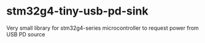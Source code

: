 # stm32g4-tiny-usb-pd-sink
Very small library for stm32g4-series microcontroller to request power from USB PD source

